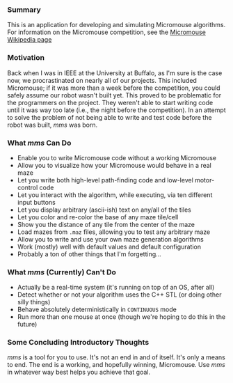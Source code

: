 ### Summary

This is an application for developing and simulating Micromouse algorithms. For
information on the Micromouse competition, see the [Micromouse Wikipedia
page](http://en.wikipedia.org/wiki/Micromouse)

### Motivation

Back when I was in IEEE at the University at Buffalo, as I'm sure is the case
now, we procrastinated on nearly all of our projects. This included Micromouse;
if it was more than a week before the competition, you could safely assume our
robot wasn't built yet. This proved to be problematic for the programmers on
the project. They weren't able to start writing code until it was way too late
(i.e., the night before the competition). In an attempt to solve the problem of
not being able to write and test code before the robot was built, *mms* was
born.

### What *mms* Can Do

- Enable you to write Micromouse code without a working Micromouse
- Allow you to visualize how your Micromouse would behave in a real maze
- Let you write both high-level path-finding code and low-level motor-control code
- Let you interact with the algorithm, while executing, via ten different input buttons
- Let you display arbitrary (ascii-ish) text on any/all of the tiles
- Let you color and re-color the base of any maze tile/cell
- Show you the distance of any tile from the center of the maze
- Load mazes from `.maz` files, allowing you to test any arbitrary maze
- Allow you to write and use your own maze generation algorithms
- Work (mostly) well with default values and default configuration
- Probably a ton of other things that I'm forgetting...

### What *mms* (Currently) Can't Do

- Actually be a real-time system (it's running on top of an OS, after all)
- Detect whether or not your algorithm uses the C++ STL (or doing other silly things)
- Behave absolutely deterministically in `CONTINUOUS` mode
- Run more than one mouse at once (though we're hoping to do this in the future)

### Some Concluding Introductory Thoughts

*mms* is a tool for you to use. It's not an end in and of itself. It's only a
means to end. The end is a working, and hopefully winning, Micromouse. Use *mms*
in whatever way best helps you achieve that goal.
